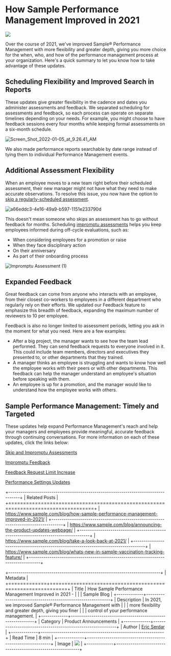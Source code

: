 # How Sample Performance Management Improved in 2021

![][image0]

Over the course of 2021, we've improved Sample® Performance Management with more flexibility and greater depth, giving you more choice for the when, who, and how of the performance management process at your organization. Here's a quick summary to let you know how to take advantage of these updates.

## Scheduling Flexibility and Improved Search in Reports

These updates give greater flexibility in the cadence and dates you administer assessments and feedback. We separated scheduling for assessments and feedback, so each process can operate on separate timelines depending on your needs. For example, you might choose to have feedback sessions every four months while keeping formal assessments on a six-month schedule.

![Screen\_Shot\_2022-01-05\_at\_9.26.41\_AM][image1]

We also made performance reports searchable by date range instead of tying them to individual Performance Management events.

## Additional Assessment Flexibility

When an employee moves to a new team right before their scheduled assessment, their new manager might not have what they need to make accurate observations. To resolve this issue, you now have the option to [skip a regularly-scheduled assessment](https://help.sample.com/hc/en-us/articles/360060935131-skip-assessments).

![a66eddc3-4e16-49a9-b597-1151e233790d][image2]

This doesn't mean someone who skips an assessment has to go without feedback for months. Scheduling [impromptu assessments](https://help.sample.com/hc/en-us/articles/360060531312-impromptu-assessments) helps you keep employees informed during off-cycle evaluations, such as:

-   When considering employees for a promotion or raise
-   When they face disciplinary action
-   On their anniversary
-   As part of their onboarding process

![Impromptu Assessment (1)][image3]

## Expanded Feedback

Great feedback can come from anyone who interacts with an employee, from their closest co-workers to employees in a different department who regularly rely on their efforts. We updated our Feedback feature to emphasize this breadth of feedback, expanding the maximum number of reviewers to 10 per employee.

Feedback is also no longer limited to assessment periods, letting you ask in the moment for what you need. Here are a few examples:

-   After a big project, the manager wants to see how the team lead performed. They can send feedback requests to everyone involved in it. This could include team members, directors and executives they presented to, or other departments that they trained.
-   A manager thinks an employee is struggling and wants to know how well the employee works with their peers or with other departments. This feedback can help the manager understand an employee's situation before speaking with them.
-   An employee is up for a promotion, and the manager would like to understand how the employee works with others.

## Sample Performance Management: Timely and Targeted

These updates help expand Performance Management's reach and help your managers and employees provide meaningful, accurate feedback through continuing conversations. For more information on each of these updates, click the links below:

[Skip and Impromptu Assessments](https://help.sample.com/hc/en-us/articles/360060533412-Skip-and-Impromptu-Assessments-5-6-2021-)

[Impromptu Feedback](https://help.sample.com/hc/en-us/articles/4415512886669-We-ve-Added-Flexibility-to-Performance-Management-12-3-2021-)

[Feedback Request Limit Increase](https://help.sample.com/hc/en-us/articles/4406463743501-More-Opportunities-for-Peer-Feedback-Participants-8-4-2021-)

[Performance Settings Updates](https://help.sample.com/hc/en-us/articles/360057083332-Performance-Management-Settings-Update-2-25-2021-)

+-----------------------------------------------------------------------------------+
| Related Posts                                                                     |
+===================================================================================+
| <https://www.sample.com/blog/how-sample-performance-management-improved-in-2021/> |
+-----------------------------------------------------------------------------------+
| <https://www.sample.com/blog/announcing-the-product-updates-webpage/>             |
+-----------------------------------------------------------------------------------+
| <https://www.sample.com/blog/take-a-look-back-at-2021/>                           |
+-----------------------------------------------------------------------------------+
| <https://www.sample.com/blog/whats-new-in-sample-vaccination-tracking-feature/>   |
+-----------------------------------------------------------------------------------+

+--------------------------------------------------------------------------+
| Metadata                                                                 |
+=============+============================================================+
| Title       | How Sample Performance Management Improved in 2021 -       |
|             | Sample Blog                                                |
+-------------+------------------------------------------------------------+
| Description | In 2021, we improved Sample® Performance Management with   |
|             | more flexibility and greater depth, giving you finer       |
|             | control of your performance management.                    |
+-------------+------------------------------------------------------------+
| Category    | Product Announcements                                      |
+-------------+------------------------------------------------------------+
| Author      | [Eric Serdar](https://www.sample.com/blog/author/eserdar/) |
+-------------+------------------------------------------------------------+
| Read Time   | 8 min                                                      |
+-------------+------------------------------------------------------------+
| Image       | ![][image4]                                                |
+-------------+------------------------------------------------------------+

[image0]: https://www.sample.com/blog/wp-content/uploads/How-Sample-Performance-Management-Improved-in-2021_1920x733-scaled.jpg

[image1]: https://www.sample.com/blog/wp-content/uploads/Screen_Shot_2022-01-05_at_9.26.41_AM.png

[image2]: https://www.sample.com/blog/wp-content/uploads/a66eddc3-4e16-49a9-b597-1151e233790d.png

[image3]: https://www.sample.com/blog/wp-content/uploads/Impromptu-Assessment-1.png

[image4]: https://www.sample.com/blog/wp-content/uploads/How-Sample-Performance-Management-Improved-in-2021_1200x628-1024x536.jpg

